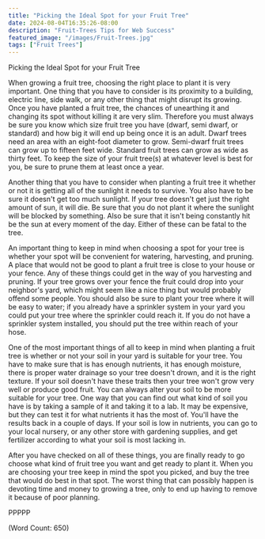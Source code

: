 ```yaml
---
title: "Picking the Ideal Spot for your Fruit Tree"
date: 2024-08-04T16:35:26-08:00
description: "Fruit-Trees Tips for Web Success"
featured_image: "/images/Fruit-Trees.jpg"
tags: ["Fruit Trees"]
---
```


Picking the Ideal Spot for your Fruit Tree

When growing a fruit tree, choosing the right place to plant it is very important. One thing that you have to consider is its proximity to a building, electric line, side walk, or any other thing that might disrupt its growing. Once you have planted a fruit tree, the chances of unearthing it and changing its spot without killing it are very slim. Therefore you must always be sure you know which size fruit tree you have (dwarf, semi dwarf, or standard) and how big it will end up being once it is an adult. Dwarf trees need an area with an eight-foot diameter to grow. Semi-dwarf fruit trees can grow up to fifteen feet wide. Standard fruit trees can grow as wide as thirty feet. To keep the size of your fruit tree(s) at whatever level is best for you, be sure to prune them at least once a year.

Another thing that you have to consider when planting a fruit tree it whether or not it is getting all of the sunlight it needs to survive. You also have to be sure it doesn't get too much sunlight. If your tree doesn't get just the right amount of sun, it will die. Be sure that you do not plant it where the sunlight will be blocked by something. Also be sure that it isn't being constantly hit be the sun at every moment of the day. Either of these can be fatal to the tree.

An important thing to keep in mind when choosing a spot for your tree is whether your spot will be convenient for watering, harvesting, and pruning. A place that would not be good to plant a fruit tree is close to your house or your fence. Any of these things could get in the way of you harvesting and pruning. If your tree grows over your fence the fruit could drop into your neighbor's yard, which might seem like a nice thing but would probably offend some people. You should also be sure to plant your tree where it will be easy to water; if you already have a sprinkler system in your yard you could put your tree where the sprinkler could reach it. If you do not have a sprinkler system installed, you should put the tree within reach of your hose.  

One of the most important things of all to keep in mind when planting a fruit tree is whether or not your soil in your yard is suitable for your tree. You have to make sure that is has enough nutrients, it has enough moisture, there is proper water drainage so your tree doesn't drown, and it is the right texture. If your soil doesn't have these traits then your tree won't grow very well or produce good fruit. You can always alter your soil to be more suitable for your tree. One way that you can find out what kind of soil you have is by taking a sample of it and taking it to a lab. It may be expensive, but they can test it for what nutrients it has the most of. You'll have the results back in a couple of days. If your soil is low in nutrients, you can go to your local nursery, or any other store with gardening supplies, and get fertilizer according to what your soil is most lacking in.

After you have checked on all of these things, you are finally ready to go choose what kind of fruit tree you want and get ready to plant it. When you are choosing your tree keep in mind the spot you picked, and buy the tree that would do best in that spot. The worst thing that can possibly happen is devoting time and money to growing a tree, only to end up having to remove it because of poor planning. 


PPPPP

(Word Count: 650)
